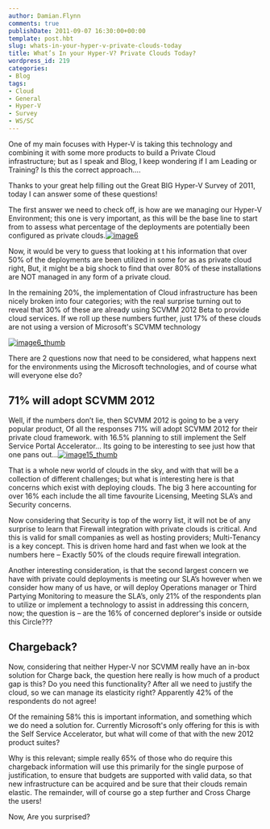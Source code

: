 ```yaml
---
author: Damian.Flynn
comments: true
publishDate: 2011-09-07 16:30:00+00:00
template: post.hbt
slug: whats-in-your-hyper-v-private-clouds-today
title: What’s In your Hyper-V? Private Clouds Today?
wordpress_id: 219
categories:
- Blog
tags:
- Cloud
- General
- Hyper-V
- Survey
- WS/SC
---
```


One of my main focuses with Hyper-V is taking this technology and combining it with some more products to build a Private Cloud infrastructure; but as I speak and Blog, I keep wondering if I am Leading or Training? Is this the correct approach….

Thanks to your great help filling out the Great BIG Hyper-V Survey of 2011, today I can answer some of these questions!

The first answer we need to check off, is how are we managing our Hyper-V Environment; this one is very important, as this will be the base line to start from to assess what percentage of the deployments are potentially been configured as private clouds.[![image6](http://172.21.10.63:84/wp-content/uploads/2014/02/image6_thumb.png)](http://172.21.10.63:84/wp-content/uploads/2014/02/image6.png)

Now, it would be very to guess that looking at t his information that over 50% of the deployments are been utilized in some for as as private cloud right, But, it might be a big shock to find that over 80% of these installations are NOT managed in any form of a private cloud.

In the remaining 20%, the implementation of Cloud infrastructure has been nicely broken into four categories; with the real surprise turning out to reveal that 30% of these are already using SCVMM 2012 Beta to provide cloud services. If we roll up these numbers further, just 17% of these clouds are not using a version of Microsoft's SCVMM technology

[![image6_thumb](http://172.21.10.63:84/wp-content/uploads/2014/02/image6_thumb_thumb.png)](http://172.21.10.63:84/wp-content/uploads/2014/02/image6_thumb1.png)

There are 2 questions now that need to be considered, what happens next for the environments using the Microsoft technologies, and of course what will everyone else do?

## 71% will adopt SCVMM 2012 

Well, if the numbers don’t lie, then SCVMM 2012 is going to be a very popular product, Of all the responses 71% will adopt SCVMM 2012 for their private cloud framework. with 16.5% planning to still implement the Self Service Portal Accelerator… Its going to be interesting to see just how that one pans out…[![image15_thumb](http://172.21.10.63:84/wp-content/uploads/2014/02/image15_thumb_thumb.png)](http://172.21.10.63:84/wp-content/uploads/2014/02/image15_thumb.png)

That is a whole new world of clouds in the sky, and with that will be a collection of different challenges; but what is interesting here is that concerns which exist with deploying clouds. The big 3 here accounting for over 16% each include the all time favourite Licensing, Meeting SLA’s and Security concerns.

Now considering that Security is top of the worry list, it will not be of any surprise to learn that Firewall integration with private clouds is critical. And this is valid for small companies as well as hosting providers; Multi-Tenancy is a key concept. This is driven home hard and fast when we look at the numbers here – Exactly 50% of the clouds require firewall integration.

Another interesting consideration, is that the second largest concern we have with private could deployments is meeting our SLA’s however when we consider how many of us have, or will deploy Operations manager or Third Partying Monitoring to measure the SLA’s, only 21% of the respondents plan to utilize or implement a technology to assist in addressing this concern, now; the question is – are the 16% of concerned deplorer's inside or outside this Circle???

## Chargeback?

Now, considering that neither Hyper-V nor SCVMM really have an in-box solution for Charge back, the question here really is how much of a product gap is this? Do you need this functionality? After all we need to justify the cloud, so we can manage its elasticity right? Apparently 42% of the respondents do not agree!

Of the remaining 58% this is important information, and something which we do need a solution for. Currently Microsoft's only offering for this is with the Self Service Accelerator, but what will come of that with the new 2012 product suites?

Why is this relevant; simple really 65% of those who do require this chargeback information will use this primarily for the single purpose of justification, to ensure that budgets are supported with valid data, so that new infrastructure can be acquired and be sure that their clouds remain elastic. The remainder, will of course go a step further and Cross Charge the users!

Now, Are you surprised?
